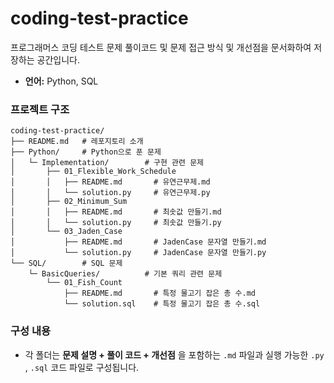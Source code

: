 # coding-test-practice

프로그래머스 코딩 테스트 문제 풀이코드 및 문제 접근 방식 및 개선점을 문서화하여 저장하는 공간입니다.

- **언어:** Python, SQL

### 프로젝트 구조

```plaintext
coding-test-practice/
├── README.md   # 레포지토리 소개
├── Python/     # Python으로 푼 문제
│   └─ Implementation/        # 구현 관련 문제
│       ├── 01_Flexible_Work_Schedule
│       │   ├── README.md       # 유연근무제.md
│       │   └── solution.py     # 유연근무제.py
│       ├── 02_Minimum_Sum
│       │   ├── README.md       # 최솟값 만들기.md
│       │   └── solution.py     # 최솟값 만들기.py
│       └── 03_Jaden_Case
│           ├── README.md       # JadenCase 문자열 만들기.md
│           └── solution.py     # JadenCase 문자열 만들기.py
└── SQL/        # SQL 문제
    └─ BasicQueries/          # 기본 쿼리 관련 문제
        └── 01_Fish_Count
            ├── README.md       # 특정 물고기 잡은 총 수.md
            └── solution.sql    # 특정 물고기 잡은 총 수.sql
```

### 구성 내용

- 각 폴더는 **문제 설명 + 풀이 코드 + 개선점** 을 포함하는 `.md` 파일과 실행 가능한 `.py` , `.sql` 코드 파일로 구성됩니다.
